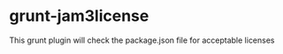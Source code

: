 grunt-jam3license
=================

This grunt plugin will check the package.json file for acceptable licenses
